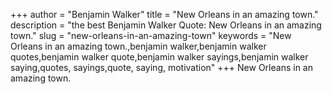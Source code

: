 +++
author = "Benjamin Walker"
title = "New Orleans in an amazing town."
description = "the best Benjamin Walker Quote: New Orleans in an amazing town."
slug = "new-orleans-in-an-amazing-town"
keywords = "New Orleans in an amazing town.,benjamin walker,benjamin walker quotes,benjamin walker quote,benjamin walker sayings,benjamin walker saying,quotes, sayings,quote, saying, motivation"
+++
New Orleans in an amazing town.
